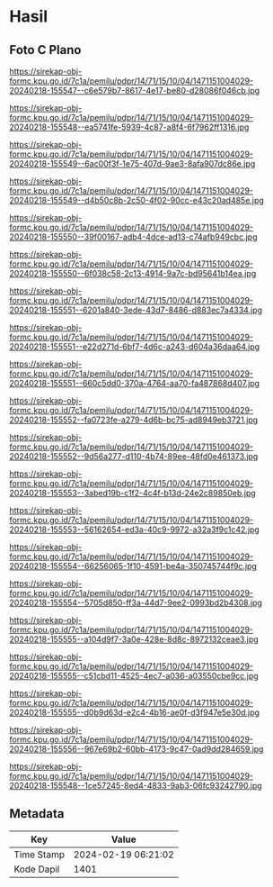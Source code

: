 # Hasil

## Foto C Plano

https://sirekap-obj-formc.kpu.go.id/7c1a/pemilu/pdpr/14/71/15/10/04/1471151004029-20240218-155547--c6e579b7-8617-4e17-be80-d28086f046cb.jpg

https://sirekap-obj-formc.kpu.go.id/7c1a/pemilu/pdpr/14/71/15/10/04/1471151004029-20240218-155548--ea5741fe-5939-4c87-a8f4-6f7962ff1316.jpg

https://sirekap-obj-formc.kpu.go.id/7c1a/pemilu/pdpr/14/71/15/10/04/1471151004029-20240218-155549--6ac00f3f-1e75-407d-9ae3-8afa907dc86e.jpg

https://sirekap-obj-formc.kpu.go.id/7c1a/pemilu/pdpr/14/71/15/10/04/1471151004029-20240218-155549--d4b50c8b-2c50-4f02-90cc-e43c20ad485e.jpg

https://sirekap-obj-formc.kpu.go.id/7c1a/pemilu/pdpr/14/71/15/10/04/1471151004029-20240218-155550--39f00167-adb4-4dce-ad13-c74afb949cbc.jpg

https://sirekap-obj-formc.kpu.go.id/7c1a/pemilu/pdpr/14/71/15/10/04/1471151004029-20240218-155550--6f038c58-2c13-4914-9a7c-bd95641b14ea.jpg

https://sirekap-obj-formc.kpu.go.id/7c1a/pemilu/pdpr/14/71/15/10/04/1471151004029-20240218-155551--6201a840-3ede-43d7-8486-d883ec7a4334.jpg

https://sirekap-obj-formc.kpu.go.id/7c1a/pemilu/pdpr/14/71/15/10/04/1471151004029-20240218-155551--e22d271d-6bf7-4d6c-a243-d604a36daa64.jpg

https://sirekap-obj-formc.kpu.go.id/7c1a/pemilu/pdpr/14/71/15/10/04/1471151004029-20240218-155551--660c5dd0-370a-4764-aa70-fa487868d407.jpg

https://sirekap-obj-formc.kpu.go.id/7c1a/pemilu/pdpr/14/71/15/10/04/1471151004029-20240218-155552--fa0723fe-a279-4d6b-bc75-ad8949eb3721.jpg

https://sirekap-obj-formc.kpu.go.id/7c1a/pemilu/pdpr/14/71/15/10/04/1471151004029-20240218-155552--9d56a277-d110-4b74-89ee-48fd0e461373.jpg

https://sirekap-obj-formc.kpu.go.id/7c1a/pemilu/pdpr/14/71/15/10/04/1471151004029-20240218-155553--3abed19b-c1f2-4c4f-b13d-24e2c89850eb.jpg

https://sirekap-obj-formc.kpu.go.id/7c1a/pemilu/pdpr/14/71/15/10/04/1471151004029-20240218-155553--56162654-ed3a-40c9-9972-a32a3f9c1c42.jpg

https://sirekap-obj-formc.kpu.go.id/7c1a/pemilu/pdpr/14/71/15/10/04/1471151004029-20240218-155554--66256065-1f10-4591-be4a-350745744f9c.jpg

https://sirekap-obj-formc.kpu.go.id/7c1a/pemilu/pdpr/14/71/15/10/04/1471151004029-20240218-155554--5705d850-ff3a-44d7-9ee2-0993bd2b4308.jpg

https://sirekap-obj-formc.kpu.go.id/7c1a/pemilu/pdpr/14/71/15/10/04/1471151004029-20240218-155555--a104d9f7-3a0e-428e-8d8c-8972132ceae3.jpg

https://sirekap-obj-formc.kpu.go.id/7c1a/pemilu/pdpr/14/71/15/10/04/1471151004029-20240218-155555--c51cbd11-4525-4ec7-a036-a03550cbe9cc.jpg

https://sirekap-obj-formc.kpu.go.id/7c1a/pemilu/pdpr/14/71/15/10/04/1471151004029-20240218-155555--d0b9d63d-e2c4-4b16-ae0f-d3f947e5e30d.jpg

https://sirekap-obj-formc.kpu.go.id/7c1a/pemilu/pdpr/14/71/15/10/04/1471151004029-20240218-155556--967e69b2-60bb-4173-9c47-0ad9dd284659.jpg

https://sirekap-obj-formc.kpu.go.id/7c1a/pemilu/pdpr/14/71/15/10/04/1471151004029-20240218-155548--1ce57245-8ed4-4833-9ab3-06fc93242790.jpg


## Metadata

| Key        | Value               |
| ---------- | ------------------- |
| Time Stamp | 2024-02-19 06:21:02 |
| Kode Dapil | 1401                |



